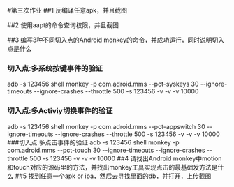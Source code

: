 #第三次作业
##1 反编译任意apk，并且截图

##2 使用aapt的命令查询权限，并且截图

##3 编写3种不同切入点的Android monkey的命令，并成功运行，同时说明切入点是什么
### 切入点:多系统按键事件的验证
adb -s 123456 shell monkey -p com.adroid.mms --pct-syskeys 30 --ignore-timeouts --ignore-crashes --throttle 500 -s 123456 -v -v -v 10000
### 切入点:多Activiy切换事件的验证
adb -s 123456 shell monkey -p com.adroid.mms --pct-appswitch 30 --ignore-timeouts --ignore-crashes --throttle 500 -s 123456 -v -v -v 10000
###切入点:多点击事件的验证
adb -s 123456 shell monkey -p com.adroid.mms --pct-touch 30 --ignore-timeouts --ignore-crashes --throttle 500 -s 123456 -v -v -v 10000
##4 请找出Android monkey中motion和touch对应的源码里的方法，并找出monkey工具实现点击的最基础发方法是什么
##5 找到任意一个apk or ipa，然后去寻找里面的db，并打开，上传截图


